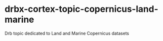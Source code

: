 # drbx-cortex-topic-copernicus-land-marine
Drb topic dedicated to Land and Marine Copernicus datasets
